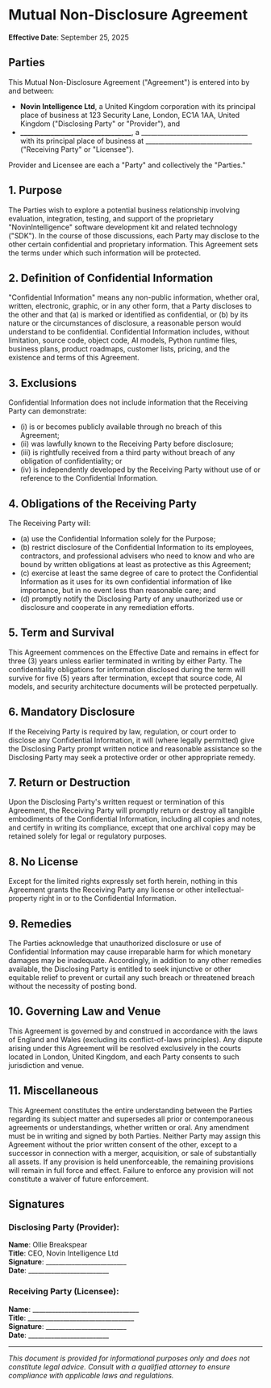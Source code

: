 # Mutual Non-Disclosure Agreement  

**Effective Date**: September 25, 2025  

## Parties  
This Mutual Non-Disclosure Agreement ("Agreement") is entered into by and between:  
- **Novin Intelligence Ltd**, a United Kingdom corporation with its principal place of business at 123 Security Lane, London, EC1A 1AA, United Kingdom ("Disclosing Party" or "Provider"), and  
- **_________________________________**, a _________________________________ with its principal place of business at _________________________________ ("Receiving Party" or "Licensee").  

Provider and Licensee are each a "Party" and collectively the "Parties."  

## 1. Purpose  
The Parties wish to explore a potential business relationship involving evaluation, integration, testing, and support of the proprietary "NovinIntelligence" software development kit and related technology ("SDK"). In the course of those discussions, each Party may disclose to the other certain confidential and proprietary information. This Agreement sets the terms under which such information will be protected.  

## 2. Definition of Confidential Information  
"Confidential Information" means any non-public information, whether oral, written, electronic, graphic, or in any other form, that a Party discloses to the other and that (a) is marked or identified as confidential, or (b) by its nature or the circumstances of disclosure, a reasonable person would understand to be confidential. Confidential Information includes, without limitation, source code, object code, AI models, Python runtime files, business plans, product roadmaps, customer lists, pricing, and the existence and terms of this Agreement.  

## 3. Exclusions  
Confidential Information does not include information that the Receiving Party can demonstrate:  
- (i) is or becomes publicly available through no breach of this Agreement;  
- (ii) was lawfully known to the Receiving Party before disclosure;  
- (iii) is rightfully received from a third party without breach of any obligation of confidentiality; or  
- (iv) is independently developed by the Receiving Party without use of or reference to the Confidential Information.  

## 4. Obligations of the Receiving Party  
The Receiving Party will:  
- (a) use the Confidential Information solely for the Purpose;  
- (b) restrict disclosure of the Confidential Information to its employees, contractors, and professional advisers who need to know and who are bound by written obligations at least as protective as this Agreement;  
- (c) exercise at least the same degree of care to protect the Confidential Information as it uses for its own confidential information of like importance, but in no event less than reasonable care; and  
- (d) promptly notify the Disclosing Party of any unauthorized use or disclosure and cooperate in any remediation efforts.  

## 5. Term and Survival  
This Agreement commences on the Effective Date and remains in effect for three (3) years unless earlier terminated in writing by either Party. The confidentiality obligations for information disclosed during the term will survive for five (5) years after termination, except that source code, AI models, and security architecture documents will be protected perpetually.  

## 6. Mandatory Disclosure  
If the Receiving Party is required by law, regulation, or court order to disclose any Confidential Information, it will (where legally permitted) give the Disclosing Party prompt written notice and reasonable assistance so the Disclosing Party may seek a protective order or other appropriate remedy.  

## 7. Return or Destruction  
Upon the Disclosing Party's written request or termination of this Agreement, the Receiving Party will promptly return or destroy all tangible embodiments of the Confidential Information, including all copies and notes, and certify in writing its compliance, except that one archival copy may be retained solely for legal or regulatory purposes.  

## 8. No License  
Except for the limited rights expressly set forth herein, nothing in this Agreement grants the Receiving Party any license or other intellectual-property right in or to the Confidential Information.  

## 9. Remedies  
The Parties acknowledge that unauthorized disclosure or use of Confidential Information may cause irreparable harm for which monetary damages may be inadequate. Accordingly, in addition to any other remedies available, the Disclosing Party is entitled to seek injunctive or other equitable relief to prevent or curtail any such breach or threatened breach without the necessity of posting bond.  

## 10. Governing Law and Venue  
This Agreement is governed by and construed in accordance with the laws of England and Wales (excluding its conflict-of-laws principles). Any dispute arising under this Agreement will be resolved exclusively in the courts located in London, United Kingdom, and each Party consents to such jurisdiction and venue.  

## 11. Miscellaneous  
This Agreement constitutes the entire understanding between the Parties regarding its subject matter and supersedes all prior or contemporaneous agreements or understandings, whether written or oral. Any amendment must be in writing and signed by both Parties. Neither Party may assign this Agreement without the prior written consent of the other, except to a successor in connection with a merger, acquisition, or sale of substantially all assets. If any provision is held unenforceable, the remaining provisions will remain in full force and effect. Failure to enforce any provision will not constitute a waiver of future enforcement.  

## Signatures  

### Disclosing Party (Provider):  
**Name**: Ollie Breakspear  
**Title**: CEO, Novin Intelligence Ltd  
**Signature**: _________________________  
**Date**: _________________________  

### Receiving Party (Licensee):  
**Name**: _________________________________  
**Title**: _________________________________  
**Signature**: _________________________  
**Date**: _________________________  

---
*This document is provided for informational purposes only and does not constitute legal advice. Consult with a qualified attorney to ensure compliance with applicable laws and regulations.*
